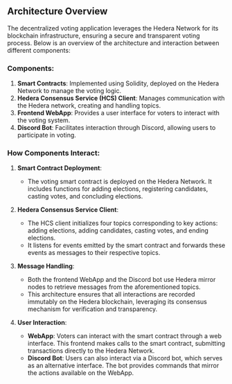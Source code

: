 ## Architecture Overview

The decentralized voting application leverages the Hedera Network for its blockchain infrastructure, ensuring a secure and transparent voting process. Below is an overview of the architecture and interaction between different components:

### Components:

1. **Smart Contracts**: Implemented using Solidity, deployed on the Hedera Network to manage the voting logic.
2. **Hedera Consensus Service (HCS) Client**: Manages communication with the Hedera network, creating and handling topics.
3. **Frontend WebApp**: Provides a user interface for voters to interact with the voting system.
4. **Discord Bot**: Facilitates interaction through Discord, allowing users to participate in voting.

### How Components Interact:

1. **Smart Contract Deployment**:
   - The voting smart contract is deployed on the Hedera Network. It includes functions for adding elections, registering candidates, casting votes, and concluding elections.

2. **Hedera Consensus Service Client**:
   - The HCS client initializes four topics corresponding to key actions: adding elections, adding candidates, casting votes, and ending elections.
   - It listens for events emitted by the smart contract and forwards these events as messages to their respective topics.

3. **Message Handling**:
   - Both the frontend WebApp and the Discord bot use Hedera mirror nodes to retrieve messages from the aforementioned topics.
   - This architecture ensures that all interactions are recorded immutably on the Hedera blockchain, leveraging its consensus mechanism for verification and transparency.

4. **User Interaction**:
   - **WebApp**: Voters can interact with the smart contract through a web interface. This frontend makes calls to the smart contract, submitting transactions directly to the Hedera Network.
   - **Discord Bot**: Users can also interact via a Discord bot, which serves as an alternative interface. The bot provides commands that mirror the actions available on the WebApp.